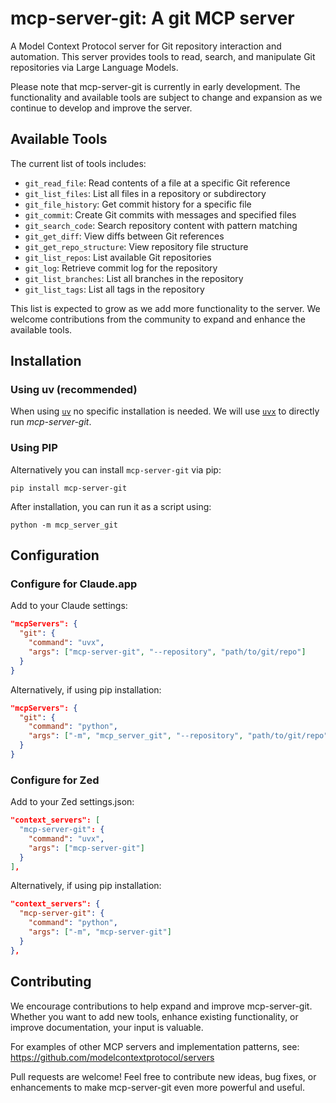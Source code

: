 # mcp-server-git: A git MCP server

A Model Context Protocol server for Git repository interaction and automation. This server provides tools to read, search, and manipulate Git repositories via Large Language Models.

Please note that mcp-server-git is currently in early development. The functionality and available tools are subject to change and expansion as we continue to develop and improve the server.

## Available Tools

The current list of tools includes:

- `git_read_file`: Read contents of a file at a specific Git reference
- `git_list_files`: List all files in a repository or subdirectory
- `git_file_history`: Get commit history for a specific file
- `git_commit`: Create Git commits with messages and specified files
- `git_search_code`: Search repository content with pattern matching
- `git_get_diff`: View diffs between Git references
- `git_get_repo_structure`: View repository file structure
- `git_list_repos`: List available Git repositories
- `git_log`: Retrieve commit log for the repository
- `git_list_branches`: List all branches in the repository
- `git_list_tags`: List all tags in the repository

This list is expected to grow as we add more functionality to the server. We welcome contributions from the community to expand and enhance the available tools.

## Installation

### Using uv (recommended)

When using [`uv`](https://docs.astral.sh/uv/) no specific installation is needed. We will
use [`uvx`](https://docs.astral.sh/uv/guides/tools/) to directly run *mcp-server-git*.

### Using PIP

Alternatively you can install `mcp-server-git` via pip:

```
pip install mcp-server-git
```

After installation, you can run it as a script using:

```
python -m mcp_server_git
```

## Configuration
### Configure for Claude.app

Add to your Claude settings:

```json
"mcpServers": {
  "git": {
    "command": "uvx",
    "args": ["mcp-server-git", "--repository", "path/to/git/repo"]
  }
}
```

Alternatively, if using pip installation:

```json
"mcpServers": {
  "git": {
    "command": "python",
    "args": ["-m", "mcp_server_git", "--repository", "path/to/git/repo"]
  }
}
```

### Configure for Zed

Add to your Zed settings.json:

```json
"context_servers": [
  "mcp-server-git": {
    "command": "uvx",
    "args": ["mcp-server-git"]
  }
],
```

Alternatively, if using pip installation:

```json
"context_servers": {
  "mcp-server-git": {
    "command": "python",
    "args": ["-m", "mcp-server-git"]
  }
},
```


## Contributing

We encourage contributions to help expand and improve mcp-server-git. Whether you want to add new tools, enhance existing functionality, or improve documentation, your input is valuable.

For examples of other MCP servers and implementation patterns, see:
https://github.com/modelcontextprotocol/servers

Pull requests are welcome! Feel free to contribute new ideas, bug fixes, or enhancements to make mcp-server-git even more powerful and useful.
